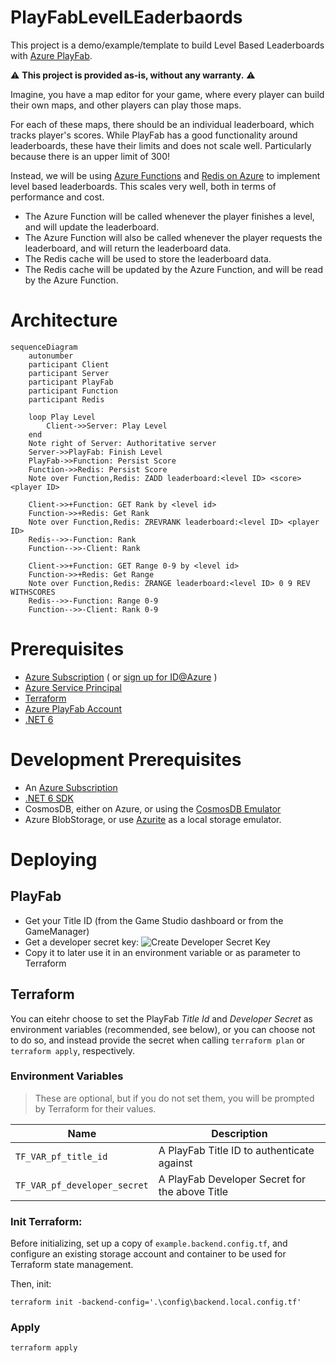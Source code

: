 # PlayFabLevelLEaderbaords
This project is a demo/example/template to build Level Based Leaderboards with [Azure PlayFab](https://playfab.com).

⚠️ **This project is provided as-is, without any warranty.** ⚠️


Imagine, you have a map editor for your game, where every player can build their own maps, and other players can play those maps.

For each of these maps, there should be an individual leaderboard, which tracks player's scores.
While PlayFab has a good functionality around leaderboards, these have their limits and does not scale well. Particularly because there is an upper limit of 300!

Instead, we will be using [Azure Functions](https://learn.microsoft.com/en-us/azure/azure-functions/functions-overview) and [Redis on Azure](https://learn.microsoft.com/en-us/azure/azure-cache-for-redis/) to implement level based leaderboards.
This scales very well, both in terms of performance and cost.

* The Azure Function will be called whenever the player finishes a level, and will update the leaderboard.
* The Azure Function will also be called whenever the player requests the leaderboard, and will return the leaderboard data.
* The Redis cache will be used to store the leaderboard data.
* The Redis cache will be updated by the Azure Function, and will be read by the Azure Function.

# Architecture


```mermaid
sequenceDiagram
    autonumber
    participant Client
    participant Server
    participant PlayFab
    participant Function
    participant Redis

    loop Play Level
        Client->>Server: Play Level
    end
    Note right of Server: Authoritative server
    Server->>PlayFab: Finish Level
    PlayFab->>Function: Persist Score
    Function->>Redis: Persist Score
    Note over Function,Redis: ZADD leaderboard:<level ID> <score> <player ID>

    Client->>+Function: GET Rank by <level id>
    Function->>+Redis: Get Rank
    Note over Function,Redis: ZREVRANK leaderboard:<level ID> <player ID>
    Redis-->>-Function: Rank
    Function-->>-Client: Rank

    Client->>+Function: GET Range 0-9 by <level id>
    Function->>+Redis: Get Range
    Note over Function,Redis: ZRANGE leaderboard:<level ID> 0 9 REV WITHSCORES
    Redis-->>-Function: Range 0-9
    Function-->>-Client: Rank 0-9
```


# Prerequisites
* [Azure Subscription](https://azure.microsoft.com/en-us/solutions/gaming/) ( or [sign up for ID@Azure](https://azure.com/id) )
* [Azure Service Principal](https://docs.microsoft.com/en-us/azure/active-directory/develop/howto-create-service-principal-portal)
* [Terraform](https://terraform.io)
* [Azure PlayFab Account](https://playfab.com/)
* [.NET 6](https://dot.net)

# Development Prerequisites
* An [Azure Subscription](https://azure.microsoft.com/en-us/solutions/gaming/)
* [.NET 6 SDK](https://dot.net)
* CosmosDB, either on Azure, or using the [CosmosDB Emulator](https://docs.microsoft.com/en-us/azure/cosmos-db/local-emulator?tabs=ssl-netstd21)
* Azure BlobStorage, or use [Azurite](https://github.com/Azure/Azurite) as a local storage emulator.

# Deploying
## PlayFab
* Get your Title ID (from the Game Studio dashboard or from the GameManager)
* Get a developer secret key:
  ![Create Developer Secret Key](./docs/create-dev-key.png)
* Copy it to later use it in an environment variable or as parameter to Terraform


## Terraform
You can eitehr choose to set the PlayFab *Title Id* and *Developer Secret* as environment variables (recommended, see below), or you can choose not to do so, and instead provide the secret when calling `terraform plan` or `terraform apply`, respectively.

### Environment Variables
> These are optional, but if you do not set them, you will be prompted by Terraform for their values.

| Name     | Description    |
|----------|----------|
| `TF_VAR_pf_title_id` | A PlayFab Title ID to authenticate against |
| `TF_VAR_pf_developer_secret` | A PlayFab Developer Secret for the above Title |


### Init Terraform:

Before initializing, set up a copy of `example.backend.config.tf`, and configure an existing storage account and container to be used for Terraform state management.

Then, init:

    terraform init -backend-config='.\config\backend.local.config.tf'

### Apply

    terraform apply


